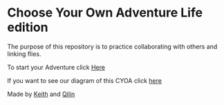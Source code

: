 # Choose Your Own Adventure Life edition
The purpose of this repository is to practice collaborating with others and linking flies.

To start your Adventure click [Here](home.md)

If you want to see our diagram of this CYOA click [here](cyoa-diagram.png)

Made by [Keith](https://github.com/keithh9704) and [Qilin](https://github.com/qiling9760)
